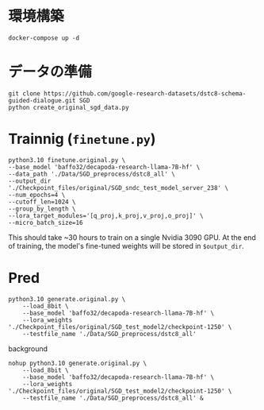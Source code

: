 # 環境構築
```
docker-compose up -d
```
# データの準備
```
git clone https://github.com/google-research-datasets/dstc8-schema-guided-dialogue.git SGD
python create_original_sgd_data.py 
```
# Trainnig (`finetune.py`)
```
python3.10 finetune.original.py \
--base_model 'baffo32/decapoda-research-llama-7B-hf' \
--data_path './Data/SGD_preprocess/dstc8_all' \
--output_dir './Checkpoint_files/original/SGD_sndc_test_model_server_238' \
--num_epochs=4 \
--cutoff_len=1024 \
--group_by_length \
--lora_target_modules='[q_proj,k_proj,v_proj,o_proj]' \
--micro_batch_size=16
```
This should take ~30 hours to train on a single Nvidia 3090 GPU. At the end of training, the model's fine-tuned weights will be stored in `$output_dir`.
# Pred
```
python3.10 generate.original.py \
    --load_8bit \
    --base_model 'baffo32/decapoda-research-llama-7B-hf' \
    --lora_weights './Checkpoint_files/original/SGD_test_model2/checkpoint-1250' \
    --testfile_name './Data/SGD_preprocess/dstc8_all' 
```
background
```
nohup python3.10 generate.original.py \
    --load_8bit \
    --base_model 'baffo32/decapoda-research-llama-7B-hf' \
    --lora_weights './Checkpoint_files/original/SGD_test_model2/checkpoint-1250' \
    --testfile_name './Data/SGD_preprocess/dstc8_all' &
```